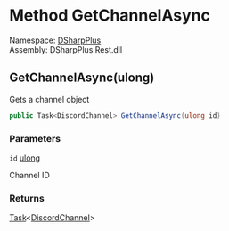 # Method GetChannelAsync

Namespace: [DSharpPlus](DSharpPlus.md)  
Assembly: DSharpPlus.Rest.dll

## <a id="DSharpPlus_DiscordRestClient_GetChannelAsync_System_UInt64_"></a>GetChannelAsync\(ulong\)

Gets a channel object

```csharp
public Task<DiscordChannel> GetChannelAsync(ulong id)
```

### Parameters

`id` [ulong](https://learn.microsoft.com/dotnet/api/system.uint64)

Channel ID

### Returns

[Task](https://learn.microsoft.com/dotnet/api/system.threading.tasks.task\-1)<[DiscordChannel](DSharpPlus.Entities.DiscordChannel.md)\>

